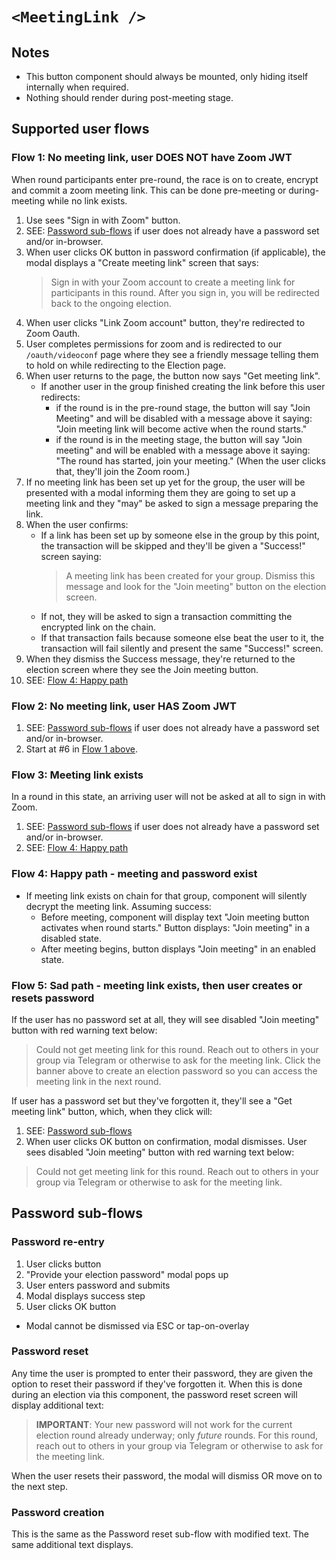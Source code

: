 # `<MeetingLink />`

## Notes

-   This button component should always be mounted, only hiding itself internally when required.
-   Nothing should render during post-meeting stage.

## Supported user flows

### Flow 1: No meeting link, user DOES NOT have Zoom JWT

When round participants enter pre-round, the race is on to create, encrypt and commit a zoom meeting link. This can be done pre-meeting or during-meeting while no link exists.

1. Use sees "Sign in with Zoom" button.
2. SEE: [Password sub-flows](#password-sub-flows) if user does not already have a password set and/or in-browser.
3. When user clicks OK button in password confirmation (if applicable), the modal displays a "Create meeting link" screen that says:
    > Sign in with your Zoom account to create a meeting link for participants in this round. After you sign in, you will be redirected back to the ongoing election.
4. When user clicks "Link Zoom account" button, they're redirected to Zoom Oauth.
5. User completes permissions for zoom and is redirected to our `/oauth/videoconf` page where they see a friendly message telling them to hold on while redirecting to the Election page.
6. When user returns to the page, the button now says "Get meeting link".
    - If another user in the group finished creating the link before this user redirects:
        - if the round is in the pre-round stage, the button will say "Join Meeting" and will be disabled with a message above it saying: "Join meeting link will become active when the round starts."
        - if the round is in the meeting stage, the button will say "Join meeting" and will be enabled with a message above it saying: "The round has started, join your meeting." (When the user clicks that, they'll join the Zoom room.)
7. If no meeting link has been set up yet for the group, the user will be presented with a modal informing them they are going to set up a meeting link and they "may" be asked to sign a message preparing the link.
8. When the user confirms:
    - If a link has been set up by someone else in the group by this point, the transaction will be skipped and they'll be given a "Success!" screen saying:
        > A meeting link has been created for your group. Dismiss this message and look for the "Join meeting" button on the election screen.
    - If not, they will be asked to sign a transaction committing the encrypted link on the chain.
    - If that transaction fails because someone else beat the user to it, the transaction will fail silently and present the same "Success!" screen.
9. When they dismiss the Success message, they're returned to the election screen where they see the Join meeting button.
10. SEE: [Flow 4: Happy path](#flow-4-happy-path---meeting-and-password-exist)

### Flow 2: No meeting link, user HAS Zoom JWT

1. SEE: [Password sub-flows](#password-sub-flows) if user does not already have a password set and/or in-browser.
2. Start at #6 in [Flow 1 above](#flow-1-no-meeting-link-user-does-not-have-zoom-jwt).

### Flow 3: Meeting link exists

In a round in this state, an arriving user will not be asked at all to sign in with Zoom.

1. SEE: [Password sub-flows](#password-sub-flows) if user does not already have a password set and/or in-browser.
2. SEE: [Flow 4: Happy path](#flow-4-happy-path---meeting-and-password-exist)

### Flow 4: Happy path - meeting and password exist

-   If meeting link exists on chain for that group, component will silently decrypt the meeting link. Assuming success:
    -   Before meeting, component will display text "Join meeting button activates when round starts." Button displays: "Join meeting" in a disabled state.
    -   After meeting begins, button displays "Join meeting" in an enabled state.

### Flow 5: Sad path - meeting link exists, then user creates or resets password

If the user has no password set at all, they will see disabled "Join meeting" button with red warning text below:

> Could not get meeting link for this round. Reach out to others in your group via Telegram or otherwise to ask for the meeting link. Click the banner above to create an election password so you can access the meeting link in the next round.

If user has a password set but they've forgotten it, they'll see a "Get meeting link" button, which, when they click will:

1. SEE: [Password sub-flows](#password-sub-flows)
1. When user clicks OK button on confirmation, modal dismisses. User sees disabled "Join meeting" button with red warning text below:

> Could not get meeting link for this round. Reach out to others in your group via Telegram or otherwise to ask for the meeting link.

## Password sub-flows

### Password re-entry

1. User clicks button
1. "Provide your election password" modal pops up
1. User enters password and submits
1. Modal displays success step
1. User clicks OK button

-   Modal cannot be dismissed via ESC or tap-on-overlay

### Password reset

Any time the user is prompted to enter their password, they are given the option to reset their password if they've forgotten it. When this is done during an election via this component, the password reset screen will display additional text:

> **IMPORTANT**: Your new password will not work for the current election round already underway; only _future_ rounds. For this round, reach out to others in your group via Telegram or otherwise to ask for the meeting link.

When the user resets their password, the modal will dismiss OR move on to the next step.

### Password creation

This is the same as the Password reset sub-flow with modified text. The same additional text displays.
